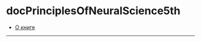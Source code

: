 # docPrinciplesOfNeuralScience5th
* [О книге](/articles/%D0%9E%20%D0%BA%D0%BD%D0%B8%D0%B3%D0%B5.md)
---
